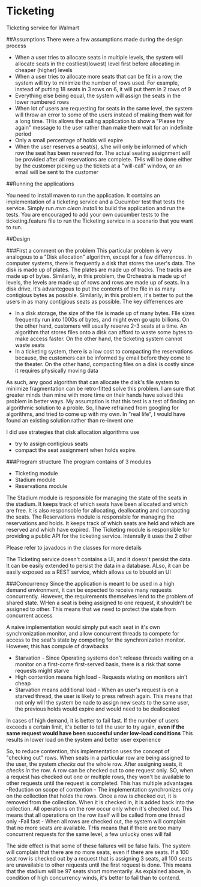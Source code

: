 # Ticketing
Ticketing service for Walmart

##Assumptions
There were a few assumptions made during the design process

- When a user tries to allocate seats in multiple levels, the system will allocate seats in the costliest(lowest) level first before allocating in cheaper (higher) levels
- When a user tries to allocate more seats that can be fit in a row, the system will try to minimize the number of rows used. For example, instead of putting 18 seats in 3 rows on 6, it will put them in 2 rows of 9
- Everything else being equal, the system will assign the seats in the lower numbered rows
- When lot of users are requesting for seats in the same level, the system will throw an error to some of the users instead of making them wait for a long time. THis allows the calling application to show a "Please try again"  message to the user rather than make them wait for an indefinite period
- Only a small percentage of holds will expire
- When the user reserves a seat(s), s/he will only be informed of which row the seat has been reserved for. The actual seating assignment will be provided after all reservations are complete. THis will be done either by the customer picking up the tickets at a "will-call" window, or an email will be sent to the customer

##Running the applications

You need to install maven to run the application. It contains an implementation of a ticketing service and a Cucumber test that tests the service. Simply run *mvn clean install* to build the application and run the tests. You are encouraged to add your own cucumber tests to the ticketing.feature file to run the Ticketing service in a scenario that you want to run. 

##Design

###First a comment on the problem
This particular problem is very analogous to a "Disk allocation" algorithm, except for a few differrences. In computer systems, there is frequently a disk that stores the user's data. The disk is made up of plates. The plates are made up of tracks. The tracks are made up of bytes. Similarily, in this problem, the Orchestra is made up of levels, the levels are made up of rows and rows are made up of seats. In a disk drive, it's advantegous to put the contents of the file in as many contigious bytes as possible. Similarily, in this problem, it's better to put the users in as many contigious seats as possible. 
The key differrences are
- In a disk storage, the size of the file is made up of many bytes. FIle sizes frequently run into 1000s of bytes, and might even go upto billions. On the other hand, customers will usually reserve 2-3 seats at a time. An algorithm that stores files onto a disk can afford to waste some bytes to make access faster. On the other hand, the ticketing system cannot waste seats
- In a ticketing system, there is a low cost to compacting the reservations because, the customers can be informed by email before they come to the theater. On the other hand, compacting files on a disk is costly since it requires physically moving data

As such, any good algorithm that can allocate the disk's file system to minimize fragmentation can be retro-fitted solve this problem. I am sure that greater minds than mine with more time on their hands have solved this problem in better ways. My assumption is that this test is a test of finding an algorithmic solution to a proble. So, I have refrained from googling for algorithms, and tried to come up with my own. In "real life", I would have found an existing solution rather than re-invent one

I did use strategies that disk allocation algorithms use
- try to assign contigious seats
- compact the seat assignment when holds  expire. 

###Program structure
The program contains of 3 modules
- Ticketing module
- Stadium module
- Reservations module
 
The Stadium module is responsible for managing the state of the seats in the stadium. It keeps track of which seats have been allocated and which are free. It is also responsoble for allocating, deallocating and comapcting the seats. The Reservations module is responsible for managing the reservations and holds. It keeps track of which seats are held and which are reserved and which have expired. The Ticketing module is responsible for providing a public API for the ticketing service. Intenrally it uses the 2 other 

Please refer to javadocs in the classes for more details

The Ticketing service doesn't contains a UI, and it doesn't persist the data. It can be easily extended to persist the data in a database. ALso, it can be easily exposed as a REST service, which allows us to bbuold an UI

###Concurrency
Since the application is meant to be used in a high demand environment, it can be expected to receive many requests concurrently. However, the requirements themselves lend to the problem of shared state. WHen a seat is being assigned to one request, it shouldn't be assigned to other. This means that we need to protect the state from concurrent access

A naive implementation would simply put each seat in it's own synchronization monitor, and allow concurrent threads to compete for access to the seat's state by competing for the synchronization monitor. However, this has compule of drawbacks
- Starvation - Since Operating systems don't release threads waiting on a monitor on a first-come first-served basis, there is a risk that some requests might starve
- High contention means high load - Requests wiating on monitors ain't cheap
- Starvation means additional load - When an user's request is on a starved thread, the user is likely to press refresh again. This means that not only will the system be nade to assign new seats to the same user, the previous holds would expire and would need to be deallocated

In cases of high demand, it is better to fail fast. If the number of users exceeds a certain limit, it's better to tell the user to try again, **even if the same request would have been succesful under low-load conditions** This results in lower load on the system and better user experience

So, to reduce contention, this implementation uses the concept of "checking out" rows. When seats in a particular row are being assigned to the user, the system *checks out* the whole row. After assigning seats, it *checks in* the row. A row can be checked out to one request only. SO, when a request has checked out one or multiple rows, they won't be available to other requests until the request is completed. This has multiple advantages
-Reduction on scope of contention - The implementation synchronizes only on the collection that holds the rows. Once a row is checked out, it is removed from the collection. When it is checked in, it is added back into the collection. All operations on the row occur only when it's checked out. This means that all operations on the row itself will be called from one thread only
-Fail fast - When all rows are checked out, the system will complain that no more seats are available. THis means that if there are too many concurrent requests for the same level, a few unlucky ones will fail

The side effect is that some of these failures will be false fails. The system will complain that there are no more seats, even if there are seats. If a 100 seat row is checked out by a request that is assigning 3 seats, all 100 seats are unavailable to other requests until the first request is done. This means that the stadium will be 97 seats short momentarily. As explained above, in condition of high concurrency winds, it's better to fail than to contend. 
